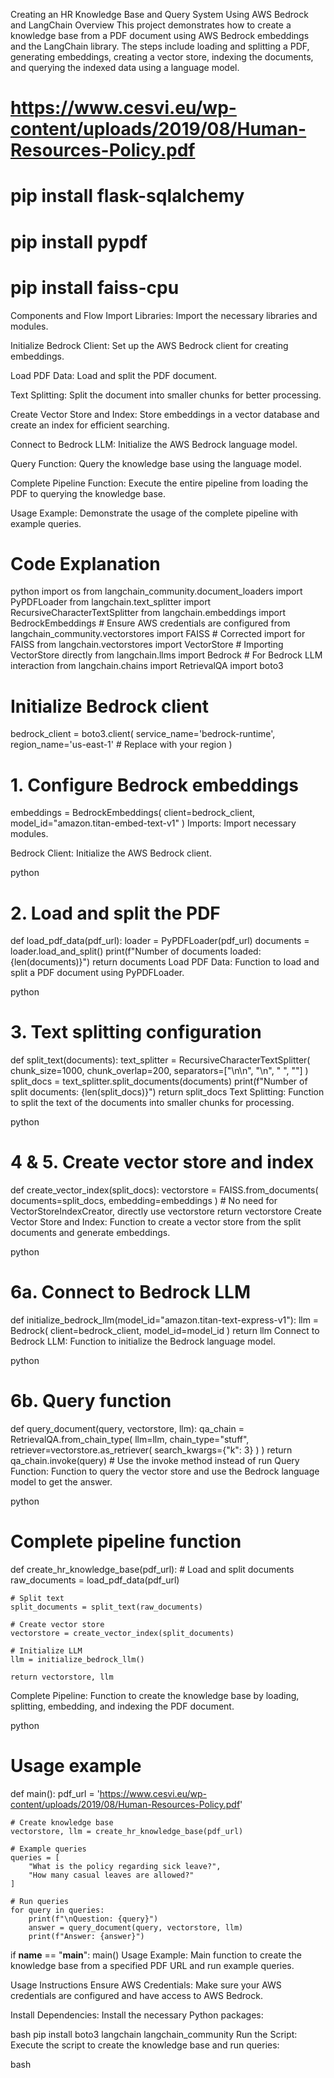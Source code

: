 Creating an HR Knowledge Base and Query System Using AWS Bedrock and LangChain
Overview
This project demonstrates how to create a knowledge base from a PDF document using AWS Bedrock embeddings and the LangChain library. The steps include loading and splitting a PDF, generating embeddings, creating a vector store, indexing the documents, and querying the indexed data using a language model.

# https://www.cesvi.eu/wp-content/uploads/2019/08/Human-Resources-Policy.pdf

# pip install flask-sqlalchemy

# pip install pypdf

# pip install faiss-cpu



Components and Flow
Import Libraries: Import the necessary libraries and modules.

Initialize Bedrock Client: Set up the AWS Bedrock client for creating embeddings.

Load PDF Data: Load and split the PDF document.

Text Splitting: Split the document into smaller chunks for better processing.

Create Vector Store and Index: Store embeddings in a vector database and create an index for efficient searching.

Connect to Bedrock LLM: Initialize the AWS Bedrock language model.

Query Function: Query the knowledge base using the language model.

Complete Pipeline Function: Execute the entire pipeline from loading the PDF to querying the knowledge base.

Usage Example: Demonstrate the usage of the complete pipeline with example queries.

# Code Explanation
python
import os
from langchain_community.document_loaders import PyPDFLoader
from langchain.text_splitter import RecursiveCharacterTextSplitter
from langchain.embeddings import BedrockEmbeddings  # Ensure AWS credentials are configured
from langchain_community.vectorstores import FAISS  # Corrected import for FAISS
from langchain.vectorstores import VectorStore  # Importing VectorStore directly
from langchain.llms import Bedrock  # For Bedrock LLM interaction
from langchain.chains import RetrievalQA
import boto3

# Initialize Bedrock client
bedrock_client = boto3.client(
    service_name='bedrock-runtime',
    region_name='us-east-1'  # Replace with your region
)

# 1. Configure Bedrock embeddings
embeddings = BedrockEmbeddings(
    client=bedrock_client,
    model_id="amazon.titan-embed-text-v1"
)
Imports: Import necessary modules.

Bedrock Client: Initialize the AWS Bedrock client.

python
# 2. Load and split the PDF
def load_pdf_data(pdf_url):
    loader = PyPDFLoader(pdf_url)
    documents = loader.load_and_split()
    print(f"Number of documents loaded: {len(documents)}")
    return documents
Load PDF Data: Function to load and split a PDF document using PyPDFLoader.

python
# 3. Text splitting configuration
def split_text(documents):
    text_splitter = RecursiveCharacterTextSplitter(
        chunk_size=1000,
        chunk_overlap=200,
        separators=["\n\n", "\n", " ", ""]
    )
    split_docs = text_splitter.split_documents(documents)
    print(f"Number of split documents: {len(split_docs)}")
    return split_docs
Text Splitting: Function to split the text of the documents into smaller chunks for processing.

python
# 4 & 5. Create vector store and index
def create_vector_index(split_docs):
    vectorstore = FAISS.from_documents(
        documents=split_docs,
        embedding=embeddings
    )
    # No need for VectorStoreIndexCreator, directly use vectorstore
    return vectorstore
Create Vector Store and Index: Function to create a vector store from the split documents and generate embeddings.

python
# 6a. Connect to Bedrock LLM
def initialize_bedrock_llm(model_id="amazon.titan-text-express-v1"):
    llm = Bedrock(
        client=bedrock_client,
        model_id=model_id
    )
    return llm
Connect to Bedrock LLM: Function to initialize the Bedrock language model.

python
# 6b. Query function
def query_document(query, vectorstore, llm):
    qa_chain = RetrievalQA.from_chain_type(
        llm=llm,
        chain_type="stuff",
        retriever=vectorstore.as_retriever(
            search_kwargs={"k": 3}
        )
    )
    return qa_chain.invoke(query)  # Use the invoke method instead of run
Query Function: Function to query the vector store and use the Bedrock language model to get the answer.

python
# Complete pipeline function
def create_hr_knowledge_base(pdf_url):
    # Load and split documents
    raw_documents = load_pdf_data(pdf_url)
    
    # Split text
    split_documents = split_text(raw_documents)
    
    # Create vector store
    vectorstore = create_vector_index(split_documents)
    
    # Initialize LLM
    llm = initialize_bedrock_llm()
    
    return vectorstore, llm
Complete Pipeline: Function to create the knowledge base by loading, splitting, embedding, and indexing the PDF document.

python
# Usage example
def main():
    pdf_url = 'https://www.cesvi.eu/wp-content/uploads/2019/08/Human-Resources-Policy.pdf'
    
    # Create knowledge base
    vectorstore, llm = create_hr_knowledge_base(pdf_url)
    
    # Example queries
    queries = [
        "What is the policy regarding sick leave?",
        "How many casual leaves are allowed?"
    ]
    
    # Run queries
    for query in queries:
        print(f"\nQuestion: {query}")
        answer = query_document(query, vectorstore, llm)
        print(f"Answer: {answer}")

if __name__ == "__main__":
    main()
Usage Example: Main function to create the knowledge base from a specified PDF URL and run example queries.

Usage Instructions
Ensure AWS Credentials: Make sure your AWS credentials are configured and have access to AWS Bedrock.

Install Dependencies: Install the necessary Python packages:

bash
pip install boto3 langchain langchain_community
Run the Script: Execute the script to create the knowledge base and run queries:

bash
